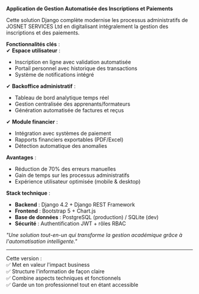 

**Application de Gestion Automatisée des Inscriptions et Paiements**  

Cette solution Django complète modernise les processus administratifs de JOSNET SERVICES Ltd en digitalisant intégralement la gestion des inscriptions et des paiements.  

**Fonctionnalités clés** :  
✔ **Espace utilisateur** :  
- Inscription en ligne avec validation automatisée  
- Portail personnel avec historique des transactions  
- Système de notifications intégré  

✔ **Backoffice administratif** :  
- Tableau de bord analytique temps réel  
- Gestion centralisée des apprenants/formateurs  
- Génération automatisée de factures et reçus  

✔ **Module financier** :  
- Intégration avec systèmes de paiement  
- Rapports financiers exportables (PDF/Excel)  
- Détection automatique des anomalies  

**Avantages** :  
- Réduction de 70% des erreurs manuelles  
- Gain de temps sur les processus administratifs  
- Expérience utilisateur optimisée (mobile & desktop)  

**Stack technique** :  
- **Backend** : Django 4.2 + Django REST Framework  
- **Frontend** : Bootstrap 5 + Chart.js  
- **Base de données** : PostgreSQL (production) / SQLite (dev)  
- **Sécurité** : Authentification JWT + rôles RBAC  

*"Une solution tout-en-un qui transforme la gestion académique grâce à l'automatisation intelligente."*  

--- 

Cette version :  
✅ Met en valeur l'impact business  
✅ Structure l'information de façon claire  
✅ Combine aspects techniques et fonctionnels  
✅ Garde un ton professionnel tout en étant accessible  

